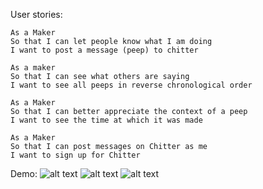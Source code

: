 User stories:

```
As a Maker
So that I can let people know what I am doing
I want to post a message (peep) to chitter

As a maker
So that I can see what others are saying  
I want to see all peeps in reverse chronological order

As a Maker
So that I can better appreciate the context of a peep
I want to see the time at which it was made

As a Maker
So that I can post messages on Chitter as me
I want to sign up for Chitter
```

Demo:
![alt text](https://i.imgur.com/HGrDoNV.png)
![alt text](https://i.imgur.com/PHnNNZL.png)
![alt text](https://i.imgur.com/MxhWO79.png)

